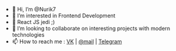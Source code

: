 - 👋 Hi, I’m @Nurik7
- 👀 I’m interested in Frontend Development
- 🌱 React JS jedi ;)
- 💞️ I’m looking to collaborate on interesting projects with modern technologies
- 📫 How to reach me : [VK](https://vk.com/nurikt7) | [@mail](mailto:tashpulatov00@mail.ru) | [Telegram](https://t.me/ahahahahahhahahah)
